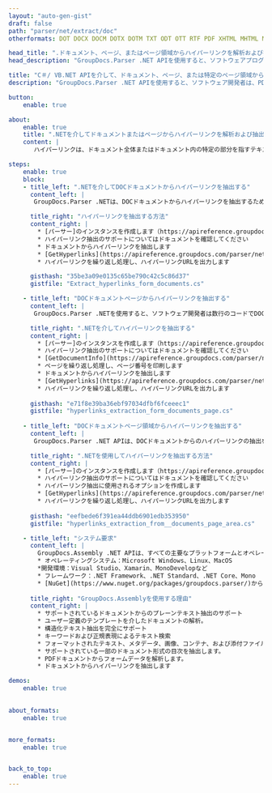 ```yaml
---
layout: "auto-gen-gist"
draft: false
path: "parser/net/extract/doc"
otherformats: DOT DOCX DOCM DOTX DOTM TXT ODT OTT RTF PDF XHTML MHTML MD XML EPUB FB2 CHM XLS XLT XLSX XLSM XLSB XLTX XLTM ODS CSV OTS XLA XLAM PPT PPTX  PPS POT PPSX PPTM POTX PPSM ODP OTP PST OST EML EMLX MSG ONE 

head_title: ".ドキュメント、ページ、またはページ領域からハイパーリンクを解析および抽出するためのNET API"
head_description: "GroupDocs.Parser .NET APIを使用すると、ソフトウェアプログラマーは、PDF、DOCX、XLSX、CSV、PPTX、EML、MSG、EPUBなどのドキュメント、ページ、またはページ領域からハイパーリンクを抽出できます。"

title: "C＃/ VB.NET APIを介して、ドキュメント、ページ、または特定のページ領域からハイパーリンクを抽出します"
description: "GroupDocs.Parser .NET APIを使用すると、ソフトウェア開発者は、PDF、DOC、DOCX、PPT、PPTX、EML、MSG、XLS、XLSX、CSV、ODT、RTF、EPUB、およびその他の多くのドキュメント、ページ、またはページ領域からハイパーリンクを解析および抽出できます。ドキュメント."

button:
    enable: true

about:
    enable: true
    title: ".NETを介してドキュメントまたはページからハイパーリンクを解析および抽出する方法は？"
    content: |
       ハイパーリンクは、ドキュメント全体またはドキュメント内の特定の部分を指すテキスト、画像、またはアイコンです。ハイパーリンクを使用すると、ユーザーはWebページまたはドキュメントに移動できます。多くの場合、ドキュメントからハイパーリンクを抽出し、それを使用して外部のドキュメントまたはWebページにアクセスする必要があります。 GroupDocs.Parser .NET APIは、テキストおよびメタデータ抽出ソリューションを実装するための完全な機能を提供する魅力的なドキュメントテキスト抽出APIです。 PDF、電子メール、電子ブック、Microsoft Office形式（Word（DOC、DOCX）、PowerPoint（PPT、PPTX）、Excel（XLS、XLSX）、LibreOffice形式など）からのテキストとハイパーリンクの抽出をサポートします。ドキュメントの解析、プレーンテキストと構造化テキストの抽出、キーワードによるテキスト検索、メタデータまたは画像の抽出、コンテナ、添付ファイルなど、いくつかの高度な機能をサポートしています。 

steps:
    enable: true
    block:
    - title_left: ".NETを介してDOCドキュメントからハイパーリンクを抽出する"
      content_left: |
       GroupDocs.Parser .NETは、DOCドキュメントからハイパーリンクを抽出するための完全なサポートを提供します。次のC＃.NETコード例は、DOCドキュメント内のハイパーリンクを抽出する方法を示しています。 

      title_right: "ハイパーリンクを抽出する方法"
      content_right: |
        * [パーサー]のインスタンスを作成します（https://apireference.groupdocs.com/parser/net/groupdocs.parser/parser） 
        * ハイパーリンク抽出のサポートについてはドキュメントを確認してください
        * ドキュメントからハイパーリンクを抽出します
        * [GetHyperlinks](https://apireference.groupdocs.com/parser/net/groupdocs.parser/parser/methods/gethyperlinks)メソッドを呼び出して、ドキュメント全体からすべてのハイパーリンクを抽出します。
        * ハイパーリンクを繰り返し処理し、ハイパーリンクURLを出力します

      gisthash: "35be3a09e0135c65be790c42c5c86d37"
      gistfile: "Extract_hyperlinks_form_documents.cs"

    - title_left: "DOCドキュメントページからハイパーリンクを抽出する"
      content_left: |
       GroupDocs.Parser .NETを使用すると、ソフトウェア開発者は数行のコードでDOCドキュメントからハイパーリンクを抽出できます。以下のC＃.NETコードは、DOCドキュメント内のハイパーリンクの抽出を示しています。 

      title_right: ".NETを介してハイパーリンクを抽出する"
      content_right: |
        * [パーサー]のインスタンスを作成します（https://apireference.groupdocs.com/parser/net/groupdocs.parser/parser） 
        * ハイパーリンク抽出のサポートについてはドキュメントを確認してください
        * [GetDocumentInfo](https://apireference.groupdocs.com/parser/net/groupdocs.parser/parser/methods/getdocumentinfo)を呼び出してドキュメント情報を取得します 
        * ページを繰り返し処理し、ページ番号を印刷します
        * ドキュメントからハイパーリンクを抽出します
        * [GetHyperlinks](https://apireference.groupdocs.com/parser/net/groupdocs.parser/parser/methods/gethyperlinks)メソッドを呼び出して、ドキュメント全体からすべてのハイパーリンクを抽出します。
        * ハイパーリンクを繰り返し処理し、ハイパーリンクURLを出力します
     
      gisthash: "e71f8e39ba36ebf97034dfbf6fceeec1"
      gistfile: "hyperlinks_extraction_form_documents_page.cs"
      
    - title_left: "DOCドキュメントページ領域からハイパーリンクを抽出する"
      content_left: |
       GroupDocs.Parser .NET APIは、DOCドキュメントからのハイパーリンクの抽出を簡単に完全にサポートします。次の.NETコード例は、DOCドキュメントページ領域からハイパーリンクを抽出する方法を示しています。

      title_right: ".NETを使用してハイパーリンクを抽出する方法"
      content_right: |
        * [パーサー]のインスタンスを作成します（https://apireference.groupdocs.com/parser/net/groupdocs.parser/parser） 
        * ハイパーリンク抽出のサポートについてはドキュメントを確認してください
        * ハイパーリンク抽出に使用されるオプションを作成します
        * [GetHyperlinks](https://apireference.groupdocs.com/parser/net/groupdocs.parser.parser/gethyperlinks/methods/1)メソッドを呼び出して、ドキュメントページからハイパーリンクを抽出します。
        * ハイパーリンクを繰り返し処理し、ハイパーリンクURLを出力します
     
      gisthash: "eefbede6f391ea44ddb6901edb353950"
      gistfile: "hyperlinks_extraction_from__documents_page_area.cs"

    - title_left: "システム要求"
      content_left: |
        GroupDocs.Assembly .NET APIは、すべての主要なプラットフォームとオペレーティングシステムでサポートされています。完全なシステム要件ガイドについては、[システム要件](hhttps：//docs.groupdocs.com/parser/net/system-requirements/)にアクセスしてください。以下のコードを実行する前に、次の前提条件がインストールされていることを確認してください。システム：
        * オペレーティングシステム：Microsoft Windows、Linux、MacOS
        *開発環境：Visual Studio、Xamarin、MonoDevelopなど
        * フレームワーク：.NET Framework、.NET Standard、.NET Core、Mono
        * [NuGet](https://www.nuget.org/packages/groupdocs.parser/)から最新バージョンのGroupDocs.Assembly.NETAPIを取得します
        
      title_right: "GroupDocs.Assemblyを使用する理由"
      content_right: |
        * サポートされているドキュメントからのプレーンテキスト抽出のサポート
        * ユーザー定義のテンプレートを介したドキュメントの解析。
        * 構造化テキスト抽出を完全にサポート
        * キーワードおよび正規表現によるテキスト検索
        * フォーマットされたテキスト、メタデータ、画像、コンテナ、および添付ファイルを抽出します。
        * サポートされている一部のドキュメント形式の目次を抽出します。
        * PDFドキュメントからフォームデータを解析します。
        * ドキュメントからハイパーリンクを抽出します

demos:
    enable: true
        

about_formats:
    enable: true


more_formats:
    enable: true


back_to_top:
    enable: true
---
```

